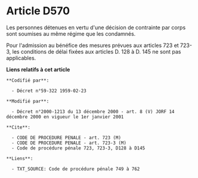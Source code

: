 # Article D570

Les personnes détenues en vertu d'une décision de contrainte par corps sont soumises au même régime que les condamnés.

Pour l'admission au bénéfice des mesures prévues aux articles 723 et 723-3, les conditions de délai fixées aux articles D.
128 à D. 145 ne sont pas applicables.

**Liens relatifs à cet article**

	**Codifié par**:

	  - Décret n°59-322 1959-02-23

	**Modifié par**:

	  - Décret n°2000-1213 du 13 décembre 2000 - art. 8 (V) JORF 14 décembre 2000 en vigueur le 1er janvier 2001

	**Cite**:

	  - CODE DE PROCEDURE PENALE - art. 723 (M)
	  - CODE DE PROCEDURE PENALE - art. 723-3 (M)
	  - Code de procédure pénale 723, 723-3, D128 à D145

	**Liens**:

	  - TXT_SOURCE: Code de procédure pénale 749 à 762
